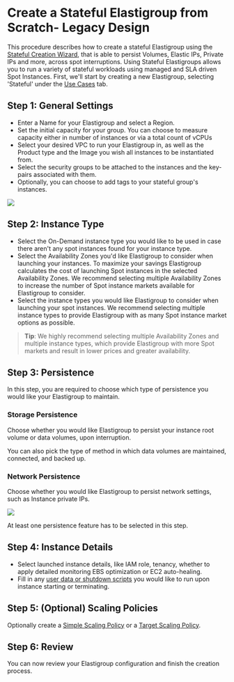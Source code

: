 # Create a Stateful Elastigroup from Scratch- Legacy Design

This procedure describes how to create a stateful Elastigroup using the [Stateful Creation Wizard](https://console.spotinst.com/spt/aws/ec2/elastigroup/stateful/create/general), that is able to persist Volumes, Elastic IPs, Private IPs and more, across spot interruptions. Using Stateful Elastigroups allows you to run a variety of stateful workloads using managed and SLA driven Spot Instances.
First, we'll start by creating a new Elastigroup, selecting 'Stateful' under the [Use Cases](https://console.spotinst.com/spt/aws/ec2/elastigroup/create/setup) tab.

## Step 1: General Settings

- Enter a Name for your Elastigroup and select a Region.
- Set the initial capacity for your group. You can choose to measure capacity either in number of instances or via a total count of vCPUs
- Select your desired VPC to run your Elastigroup in, as well as the Product type and the Image you wish all instances to be instantiated from.
- Select the security groups to be attached to the instances and the key-pairs associated with them.
- Optionally, you can choose to add tags to your stateful group's instances.

<img src="/elastigroup/_media/create-a-stateful-elastigroup-from-scratch_1.png" />

## Step 2: Instance Type

- Select the On-Demand instance type you would like to be used in case there aren't any spot instances found for your instance type.
- Select the Availability Zones you'd like Elastigroup to consider when launching your instances. To maximize your savings Elastigroup calculates the cost of launching Spot instances in the selected Availability Zones. We recommend selecting multiple Availability Zones to increase the number of Spot instance markets available for Elastigroup to consider.
- Select the instance types you would like Elastigroup to consider when launching your spot instances. We recommend selecting multiple instance types to provide Elastigroup with as many Spot instance market options as possible.

> **Tip**: We highly recommend selecting multiple Availability Zones and multiple instance types, which provide Elastigroup with more Spot markets and result in lower prices and greater availability.

## Step 3: Persistence

In this step, you are required to choose which type of persistence you would like your Elastigroup to maintain.

### Storage Persistence

Choose whether you would like Elastigroup to persist your instance root volume or data volumes, upon interruption.

You can also pick the type of method in which data volumes are maintained, connected, and backed up.

### Network Persistence

Choose whether you would like Elastigroup to persist network settings, such as Instance private IPs.

<img src="/elastigroup/_media/create-a-stateful-elastigroup-from-scratch_2.png" />

At least one persistence feature has to be selected in this step.

## Step 4: Instance Details

- Select launched instance details, like IAM role, tenancy, whether to apply detailed monitoring EBS optimization or EC2 auto-healing.
- Fill in any [user data or shutdown scripts](elastigroup/features/compute/shutdown-scripts) you would like to run upon instance starting or terminating.

## Step 5: (Optional) Scaling Policies

Optionally create a [Simple Scaling Policy](elastigroup/features/scaling/simple-scaling-policies) or a [Target Scaling Policy](elastigroup/features/scaling/target-scaling).

## Step 6: Review

You can now review your Elastigroup configuration and finish the creation process.
